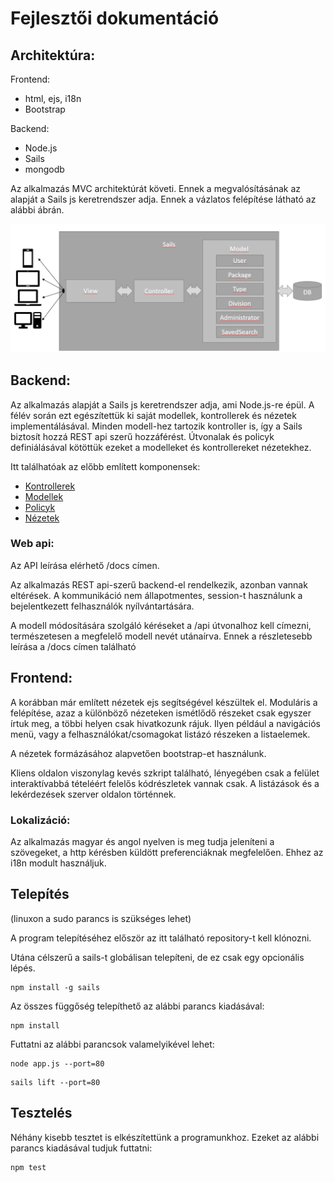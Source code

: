 # Fejlesztői dokumentáció

## Architektúra:

Frontend:
  - html, ejs, i18n
  - Bootstrap

Backend:
  - Node.js
  - Sails
  - mongodb

<p>Az alkalmazás MVC architektúrát követi. Ennek a megvalósításának az alapját a Sails js keretrendszer adja. Ennek a vázlatos felépítése látható az alábbi ábrán.</p>

<p align="center">
<img src="./assets/architecture.PNG">
</p>

## Backend:

<p>Az alkalmazás alapját a Sails js keretrendszer adja, ami Node.js-re épül. A félév során ezt egészítettük ki saját modellek, kontrollerek és nézetek implementálásával. Minden modell-hez tartozik kontroller is, így a Sails biztosít hozzá REST api szerű hozzáférést. Útvonalak és policyk definiálásával kötöttük ezeket a modelleket és kontrollereket nézetekhez.</p>

Itt találhatóak az előbb említett komponensek:
 - <a href="../api/controllers">Kontrollerek</a>
 - <a href="../api/models">Modellek</a>
 - <a href="../api/policies">Policyk</a>
 - <a href="../views">Nézetek</a>

### Web api:

<p>Az API leírása elérhető /docs címen.</p>
<p>Az alkalmazás REST api-szerű backend-el rendelkezik, azonban vannak eltérések. A kommunikáció nem állapotmentes, session-t használunk a bejelentkezett felhasználók nyílvántartására. </p>
<p>A modell módosítására szolgáló kéréseket a /api útvonalhoz kell címezni, természetesen a megfelelő modell nevét utánaírva. Ennek a részletesebb leírása a /docs címen található</p>

## Frontend:

<p>A korábban már említett nézetek ejs segítségével készültek el. Moduláris a felépítése, azaz a különböző nézeteken ismétlődő részeket csak egyszer írtuk meg, a többi helyen csak hivatkozunk rájuk. Ilyen például a navigációs menü, vagy a felhasználókat/csomagokat listázó részeken a listaelemek.</p>
<p>A nézetek formázásához alapvetően bootstrap-et használunk.</p>
<p>Kliens oldalon viszonylag kevés szkript található, lényegében csak a felület interaktívabbá tételéért felelős kódrészletek vannak csak. A listázások és a lekérdezések szerver oldalon történnek.</p>

### Lokalizáció:

<p>Az alkalmazás magyar és angol nyelven is meg tudja jeleníteni a szövegeket, a http kérésben küldött preferenciáknak megfelelően. Ehhez az i18n modult használjuk.</p>


## Telepítés

<p>(linuxon a sudo parancs is szükséges lehet)</p>

<p>A program telepítéséhez először az itt található repository-t kell klónozni.</p>
<p>Utána célszerű a sails-t globálisan telepíteni, de ez csak egy opcionális lépés.</p>

```
npm install -g sails
```

<p>Az összes függőség telepíthető az alábbi parancs kiadásával:</p>

```
npm install
```

<p>Futtatni az alábbi parancsok valamelyikével lehet:</p>

```
node app.js --port=80
```

```
sails lift --port=80
```

## Tesztelés

<p>Néhány kisebb tesztet is elkészítettünk a programunkhoz. Ezeket az alábbi parancs kiadásával tudjuk futtatni:</p>

```
npm test
```

